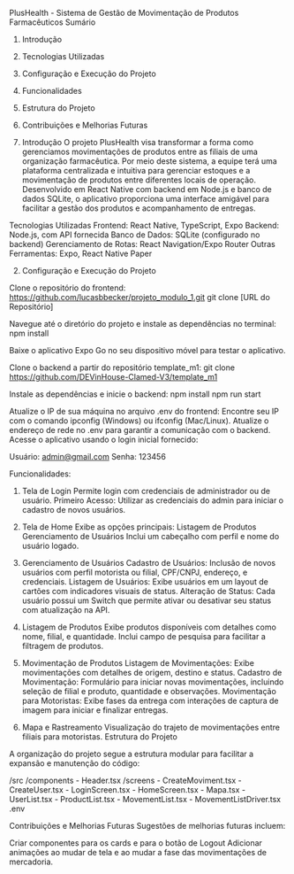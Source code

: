 PlusHealth - Sistema de Gestão de Movimentação de Produtos Farmacêuticos
Sumário

1. Introdução
2. Tecnologias Utilizadas
3. Configuração e Execução do Projeto
4. Funcionalidades
5. Estrutura do Projeto
6. Contribuições e Melhorias Futuras

1. Introdução
O projeto PlusHealth visa transformar a forma como gerenciamos movimentações de produtos entre as filiais de uma organização farmacêutica. Por meio deste sistema, a equipe terá uma plataforma centralizada e intuitiva para gerenciar estoques e a movimentação de produtos entre diferentes locais de operação. Desenvolvido em React Native com backend em Node.js e banco de dados SQLite, o aplicativo proporciona uma interface amigável para facilitar a gestão dos produtos e acompanhamento de entregas.

Tecnologias Utilizadas
Frontend: React Native, TypeScript, Expo
Backend: Node.js, com API fornecida
Banco de Dados: SQLite (configurado no backend)
Gerenciamento de Rotas: React Navigation/Expo Router
Outras Ferramentas: Expo, React Native Paper


2. Configuração e Execução do Projeto

Clone o repositório do frontend: https://github.com/lucasbbecker/projeto_modulo_1.git
git clone [URL do Repositório]

Navegue até o diretório do projeto e instale as dependências no terminal:
npm install

Baixe o aplicativo Expo Go no seu dispositivo móvel para testar o aplicativo.

Clone o backend a partir do repositório template_m1:
git clone https://github.com/DEVinHouse-Clamed-V3/template_m1

Instale as dependências e inicie o backend:
npm install
npm run start

Atualize o IP de sua máquina no arquivo .env do frontend:
Encontre seu IP com o comando ipconfig (Windows) ou ifconfig (Mac/Linux).
Atualize o endereço de rede no .env para garantir a comunicação com o backend.
Acesse o aplicativo usando o login inicial fornecido:

Usuário: admin@gmail.com
Senha: 123456

Funcionalidades:

1. Tela de Login
Permite login com credenciais de administrador ou de usuário.
Primeiro Acesso: Utilizar as credenciais do admin para iniciar o cadastro de novos usuários.

2. Tela de Home
Exibe as opções principais:
Listagem de Produtos
Gerenciamento de Usuários
Inclui um cabeçalho com perfil e nome do usuário logado.

3. Gerenciamento de Usuários
Cadastro de Usuários: Inclusão de novos usuários com perfil motorista ou filial, CPF/CNPJ, endereço, e credenciais.
Listagem de Usuários: Exibe usuários em um layout de cartões com indicadores visuais de status.
Alteração de Status: Cada usuário possui um Switch que permite ativar ou desativar seu status com atualização na API.

4. Listagem de Produtos
Exibe produtos disponíveis com detalhes como nome, filial, e quantidade.
Inclui campo de pesquisa para facilitar a filtragem de produtos.

5. Movimentação de Produtos
Listagem de Movimentações: Exibe movimentações com detalhes de origem, destino e status.
Cadastro de Movimentação: Formulário para iniciar novas movimentações, incluindo seleção de filial e produto, quantidade e observações.
Movimentação para Motoristas: Exibe fases da entrega com interações de captura de imagem para iniciar e finalizar entregas.

6. Mapa e Rastreamento
Visualização do trajeto de movimentações entre filiais para motoristas.
Estrutura do Projeto

A organização do projeto segue a estrutura modular para facilitar a expansão e manutenção do código:

/src
  /components
    - Header.tsx
  /screens
    - CreateMoviment.tsx
    - CreateUser.tsx
    - LoginScreen.tsx
    - HomeScreen.tsx
    - Mapa.tsx
    - UserList.tsx
    - ProductList.tsx
    - MovementList.tsx
    - MovementListDriver.tsx
  .env
  

Contribuições e Melhorias Futuras
Sugestões de melhorias futuras incluem:

Criar componentes para os cards e para o botão de Logout
Adicionar animações ao mudar de tela e ao mudar a fase das movimentações de mercadoria.
